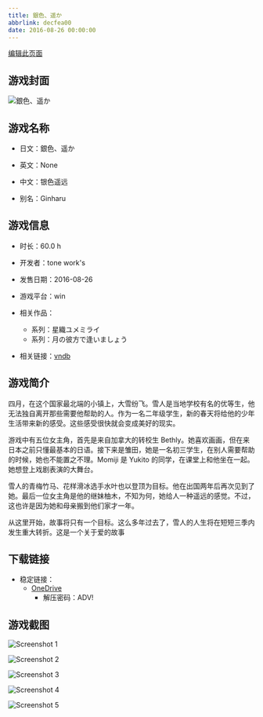 ```yaml
---
title: 銀色、遥か
abbrlink: decfea00
date: 2016-08-26 00:00:00
---
```

[编辑此页面](https://github.com/ACG-3/ADV3-source/blob/main/source/_posts/games/%E9%8A%80%E8%89%B2%E3%80%81%E9%81%A5%E3%81%8B.md)

## 游戏封面

![銀色、遥か](https://pan.timero.xyz/d/onedrive/img_lib_001/%E9%8A%80%E8%89%B2%E3%80%81%E9%81%A5%E3%81%8B_cover.avif)


## 游戏名称

- 日文：銀色、遥か
- 英文：None
- 中文：银色遥远

- 别名：Ginharu


## 游戏信息

- 时长：60.0 h
- 开发者：tone work's
- 发售日期：2016-08-26
- 游戏平台：win
- 相关作品：
   - 系列：星織ユメミライ
   - 系列：月の彼方で逢いましょう

- 相关链接：[vndb](https://vndb.org/v18778)


## 游戏简介

四月，在这个国家最北端的小镇上，大雪纷飞。雪人是当地学校有名的优等生，他无法独自离开那些需要他帮助的人。作为一名二年级学生，新的春天将给他的少年生活带来新的感受。这些感受很快就会变成美好的现实。

游戏中有五位女主角，首先是来自加拿大的转校生 Bethly。她喜欢画画，但在来日本之前只懂最基本的日语。接下来是雏田，她是一名初三学生，在别人需要帮助的时候，她也不能置之不理。Momiji 是 Yukito 的同学，在课堂上和他坐在一起。她想登上戏剧表演的大舞台。

雪人的青梅竹马、花样滑冰选手水叶也以登顶为目标。他在出国两年后再次见到了她。最后一位女主角是他的继妹柚木，不知为何，她给人一种遥远的感觉。不过，这也许是因为她和母亲搬到他们家才一年。

从这里开始，故事将只有一个目标。这么多年过去了，雪人的人生将在短短三季内发生重大转折。这是一个关于爱的故事




## 下载链接

- 稳定链接：
    - [OneDrive](https://pan.timero.xyz/onedrive/adv_lib_001/%E9%8A%80%E8%89%B2%E3%80%81%E9%81%A5%E3%81%8B)
        - 解压密码：ADV!



## 游戏截图


![Screenshot 1](https://pan.timero.xyz/d/onedrive/img_lib_001/%E9%8A%80%E8%89%B2%E3%80%81%E9%81%A5%E3%81%8B_Screenshot_1.avif)

![Screenshot 2](https://pan.timero.xyz/d/onedrive/img_lib_001/%E9%8A%80%E8%89%B2%E3%80%81%E9%81%A5%E3%81%8B_Screenshot_2.avif)

![Screenshot 3](https://pan.timero.xyz/d/onedrive/img_lib_001/%E9%8A%80%E8%89%B2%E3%80%81%E9%81%A5%E3%81%8B_Screenshot_3.avif)

![Screenshot 4](https://pan.timero.xyz/d/onedrive/img_lib_001/%E9%8A%80%E8%89%B2%E3%80%81%E9%81%A5%E3%81%8B_Screenshot_4.avif)

![Screenshot 5](https://pan.timero.xyz/d/onedrive/img_lib_001/%E9%8A%80%E8%89%B2%E3%80%81%E9%81%A5%E3%81%8B_Screenshot_5.avif)


